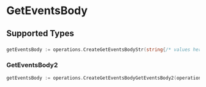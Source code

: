 # GetEventsBody


## Supported Types

### 

```go
getEventsBody := operations.CreateGetEventsBodyStr(string{/* values here */})
```

### GetEventsBody2

```go
getEventsBody := operations.CreateGetEventsBodyGetEventsBody2(operations.GetEventsBody2{/* values here */})
```

